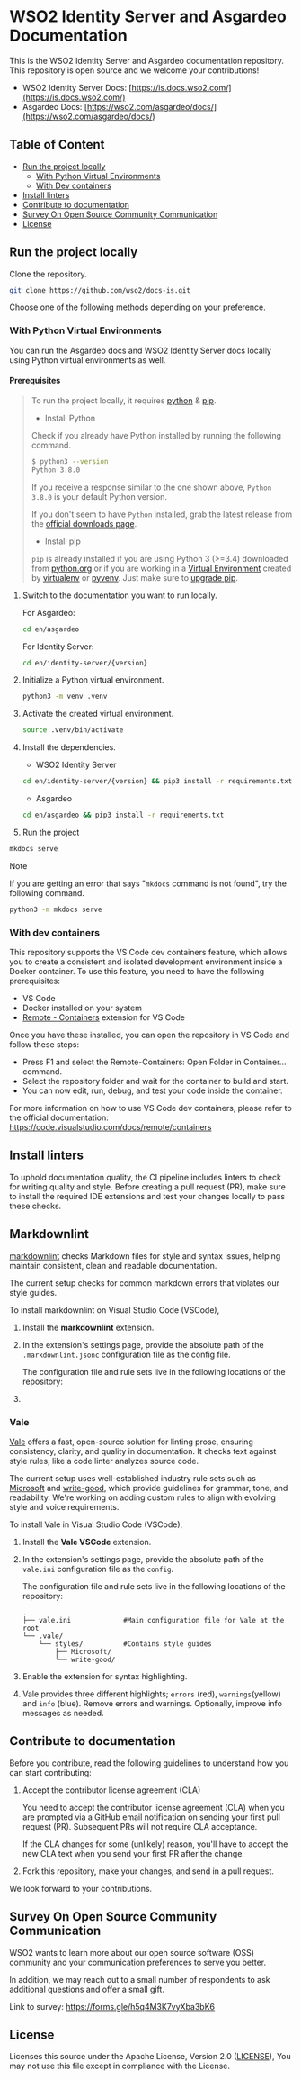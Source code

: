 # WSO2 Identity Server and Asgardeo Documentation


This is the WSO2 Identity Server and Asgardeo documentation repository. This repository is open source and we welcome your contributions!

- WSO2 Identity Server Docs: [https://is.docs.wso2.com/](https://is.docs.wso2.com/)
- Asgardeo Docs: [https://wso2.com/asgardeo/docs/](https://wso2.com/asgardeo/docs/)

## Table of Content

* [Run the project locally](#run-the-project-locally)
  + [With Python Virtual Environments](#with-python-virtual-environments)
  + [With Dev containers](#with-dev-containers)
* [Install linters](#install-linters)
* [Contribute to documentation](#contribute-to-documentation)
* [Survey On Open Source Community Communication](#survey-on-open-source-community-communication)
* [License](#license)

## Run the project locally

Clone the repository.

```bash
git clone https://github.com/wso2/docs-is.git
```

Choose one of the following methods depending on your preference.

<!-- vale off -->
### With Python Virtual Environments
<!-- vale on -->

You can run the Asgardeo docs and WSO2 Identity Server docs locally using Python virtual environments as well.

#### Prerequisites
> 
> To run the project locally, it requires [python](https://www.python.org/downloads/) & [pip](https://pypi.org/project/pip/).
> 
> - Install Python
> 
> Check if you already have Python installed by running the following command.
> 
> ```bash
> $ python3 --version
> Python 3.8.0
> ```
>     
> If you receive a response similar to the one shown above, `Python 3.8.0` is your default Python version. <!-- vale disable -->
> 
> If you don't seem to have `Python` installed, grab the latest release from the [official downloads page](https://www.python.org/downloads/).
> 
> - Install pip
> 
> `pip` is already installed if you are using Python 3 (>=3.4) downloaded from [python.org][python-org] or if you are working in a [Virtual Environment][virtual-env-guide] created by 
> [virtualenv][virtualenv] or [pyvenv][pyenv]. Just make sure to [upgrade pip][pip-upgrade-guide].
> 
> [python-org]: https://www.python.org
> [virtual-env-guide]: https://packaging.python.org/tutorials/installing-packages/#creating-and-using-virtual-environments
> [virtualenv]: https://packaging.python.org/key_projects/#virtualenv
> [pyenv]: https://packaging.python.org/key_projects/#venv
> [pip-upgrade-guide]: https://pip.pypa.io/en/stable/installation/#upgrading-pip

1. Switch to the documentation you want to run locally.

   For Asgardeo:

   ```bash
   cd en/asgardeo
   ```

   For Identity Server:

   ```bash
   cd en/identity-server/{version} 
   ```
   
3. Initialize a Python virtual environment.

   ```bash
   python3 -m venv .venv
   ```
   
4. Activate the created virtual environment.

   ```bash
   source .venv/bin/activate
   ```

5. Install the dependencies.

   - WSO2 Identity Server

    ```bash
    cd en/identity-server/{version} && pip3 install -r requirements.txt
    ```

   - Asgardeo

    ```bash
    cd en/asgardeo && pip3 install -r requirements.txt
    ```

6. Run the project

```bash
mkdocs serve
```

> [!NOTE]
> If you are getting an error that says "`mkdocs` command is not found", try the following command.
> 
> ```bash
> python3 -m mkdocs serve
> ```

### With dev containers

This repository supports the VS Code dev containers feature, which allows you to create a consistent and isolated development environment inside a Docker container. To use this feature, you need to have the following prerequisites:

- VS Code
- Docker installed on your system
- [Remote - Containers](https://marketplace.visualstudio.com/items?itemName=ms-vscode-remote.remote-containers) extension for VS Code

Once you have these installed, you can open the repository in VS Code and follow these steps:

- Press F1 and select the Remote-Containers: Open Folder in Container... command.
- Select the repository folder and wait for the container to build and start.
- You can now edit, run, debug, and test your code inside the container.

For more information on how to use VS Code dev containers, please refer to the official documentation: https://code.visualstudio.com/docs/remote/containers

## Install linters

To uphold documentation quality, the CI pipeline includes linters to check for writing quality and style. Before creating a pull request (PR), make sure to install the required IDE extensions and test your changes locally to pass these checks.

## Markdownlint

[markdownlint](https://github.com/DavidAnson/markdownlint) checks Markdown files for style and syntax issues, helping maintain consistent, clean and readable documentation.

The current setup checks for common markdown errors that violates our style guides.

To install markdownlint on Visual Studio Code (VSCode),

1. Install the **markdownlint** extension.

2. In the extension's settings page, provide the absolute path of the `.markdownlint.jsonc` configuration file as the config file.

   The configuration file and rule sets live in the following locations of the repository:



3.

### Vale

[Vale](https://github.com/errata-ai/vale) offers a fast, open-source solution for linting prose, ensuring consistency, clarity, and quality in documentation. It checks text against style rules, like a code linter analyzes source code.

The current setup uses well-established industry rule sets such as [Microsoft](https://github.com/errata-ai/Microsoft) and [write-good](https://github.com/errata-ai/write-good), which provide guidelines for grammar, tone, and readability. We're working on adding custom rules to align with evolving style and voice requirements.

To install Vale in Visual Studio Code (VSCode),

1. Install the **Vale VSCode** extension.

2. In the extension's settings page, provide the absolute path of the `vale.ini` configuration file as the `config`.

   The configuration file and rule sets live in the following locations of the repository:

   ```text
   .
   ├── vale.ini             #Main configuration file for Vale at the root
   └── .vale/
       └── styles/          #Contains style guides
           ├── Microsoft/
           └── write-good/

   ```

3. Enable the extension for syntax highlighting.

4. Vale provides three different highlights; `errors` (red), `warnings`(yellow) and `info` (blue). Remove errors and warnings. Optionally, improve info messages as needed.

## Contribute to documentation

Before you contribute, read the following guidelines to understand how you can start contributing:

1. Accept the contributor license agreement (CLA)

    You need to accept the contributor license agreement (CLA) when you are prompted via a GitHub email notification on sending your first pull request (PR). Subsequent PRs will not require CLA acceptance.

    If the CLA changes for some (unlikely) reason, you'll have to accept the new CLA text when you send your first PR after the change.

2. Fork this repository, make your changes, and send in a pull request.

We look forward to your contributions.

## Survey On Open Source Community Communication

WSO2 wants to learn more about our open source software (OSS) community and your communication preferences to serve you better.

In addition, we may reach out to a small number of respondents to ask additional questions and offer a small gift.

Link to survey: https://forms.gle/h5q4M3K7vyXba3bK6

## License

Licenses this source under the Apache License, Version 2.0 ([LICENSE](LICENSE)), You may not use this file except in compliance with the License.
